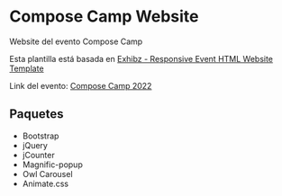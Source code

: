 # Compose Camp Website

Website del evento Compose Camp

Esta plantilla está basada en [Exhibz - Responsive Event HTML Website Template](https://www.templatespoint.net/template/Exhibz-Event-Website-Template)

Link del evento: [Compose Camp 2022](https://kotlinlapaz.github.io/ComposeCamp/)

## Paquetes

- Bootstrap
- jQuery
- jCounter
- Magnific-popup
- Owl Carousel
- Animate.css

